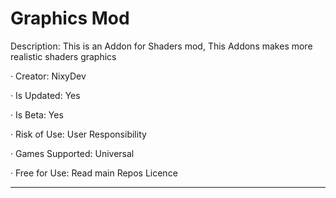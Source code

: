 # Graphics Mod

Description:
This is an Addon for Shaders mod, This Addons makes more realistic shaders graphics

· Creator: NixyDev

· Is Updated: Yes

· Is Beta: Yes

· Risk of Use: User Responsibility

· Games Supported: Universal

· Free for Use: Read main Repos Licence
______
